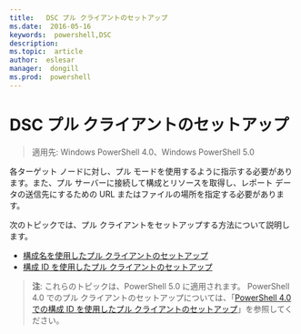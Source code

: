 ```yaml
---
title:   DSC プル クライアントのセットアップ
ms.date:  2016-05-16
keywords:  powershell,DSC
description:  
ms.topic:  article
author:  eslesar
manager:  dongill
ms.prod:  powershell
---
```


# DSC プル クライアントのセットアップ

> 適用先: Windows PowerShell 4.0、Windows PowerShell 5.0

各ターゲット ノードに対し、プル モードを使用するように指示する必要があります。また、プル サーバーに接続して構成とリソースを取得し、レポート データの送信先にするための URL またはファイルの場所を指定する必要があります。


次のトピックでは、プル クライアントをセットアップする方法について説明します。

* [構成名を使用したプル クライアントのセットアップ](pullClientConfigNames.md)
* [構成 ID を使用したプル クライアントのセットアップ](pullClientConfigID.md)

> **注**: これらのトピックは、PowerShell 5.0 に適用されます。 PowerShell 4.0 でのプル クライアントのセットアップについては、「[PowerShell 4.0 での構成 ID を使用したプル クライアントのセットアップ](pullClientConfigID4.md)」を参照してください。



<!--HONumber=May16_HO3-->


